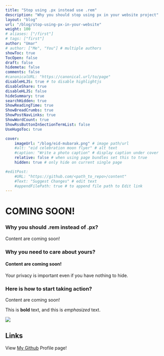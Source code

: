 ```yaml
---
title: "Stop using .px instead use .rem"
description: "Why you should stop using px in your website project"
layout: "blog"
url: "/blog/stop-using-px-in-your-website"
weight: 100
# aliases: ["/first"]
# tags: ["first"]
author: "Umar"
# author: ["Me", "You"] # multiple authors
showToc: true
TocOpen: false
draft: false
hidemeta: false
comments: false
#canonicalURL: "https://canonical.url/to/page"
disableHLJS: true # to disable highlightjs
disableShare: true
disableHLJS: false
hideSummary: true
searchHidden: true
ShowReadingTime: true
ShowBreadCrumbs: true
ShowPostNavLinks: true
ShowWordCount: true
ShowRssButtonInSectionTermList: false
UseHugoToc: true

cover:
    imageUrl: "/blog/eid-mubarak.png" # image path/url
    #alt: "eid celebration moon flyer" # alt text
    #caption: "Write a photo caption" # display caption under cover
    relative: false # when using page bundles set this to true
    hidden: true # only hide on current single page

#editPost:
    #URL: "https://github.com/<path_to_repo>/content"
    #Text: "Suggest Changes" # edit text
    #appendFilePath: true # to append file path to Edit link
---
```

# COMING SOON!

### Why you should .rem instead of .px?
Content are coming soon!

### Why you need to care about yours?
#### Content are coming soon!

Your privacy is important even if you have nothing to hide.

### Here is how to start taking action?
Content are coming soon!<br>

This is **bold** text, and this is *emphasized* text.

![](/blog/eid-mubarak.png#center)

## Links

View [My Github](https://uab.github.io) Profile page!